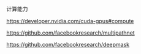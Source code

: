 计算能力

[https:\/\/developer.nvidia.com\/cuda-gpus\#compute](https://developer.nvidia.com/cuda-gpus#compute)

[https:\/\/github.com\/facebookresearch\/multipathnet](https://github.com/facebookresearch/multipathnet)

[https:\/\/github.com\/facebookresearch\/deepmask](https://github.com/facebookresearch/deepmask) 

